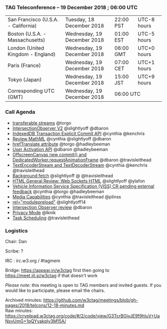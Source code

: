 ### TAG Teleconference – 19 December 2018 ; 06:00 UTC
<table>
<tr><td> San Francisco (U.S.A. - California) <td> Tuesday, 18 December 2018 <td> 22:00 PST <td> UTC-8 hours
<tr><td> Boston (U.S.A. - Massachusetts) <td> Wednesday, 19 December 2018 <td> 01:00 EST <td> UTC-5 hours
<tr><td> London (United Kingdom - England) <td> Wednesday, 19 December 2018 <td> 06:00 GMT <td> UTC+0 hours
<tr><td> Paris (France) <td> Wednesday, 19 December 2018 <td> 07:00 CET <td> UTC+1 hours
<tr><td> Tokyo (Japan) <td> Wednesday, 19 December 2018 <td> 15:00 JST <td> UTC+9 hours
<tr><td> Corresponding UTC (GMT) <td> Wednesday, 19 December 2018 <td colspan=2> 06:00 UTC
</table>

### Call Agenda

* [transferable streams](https://github.com/w3ctag/design-reviews/issues/332) @torgo
* [IntersectionObserver V2](https://github.com/w3ctag/design-reviews/issues/328) @slightlyoff @dbaron
* [IndexedDB Transaction Explicit Commit API](https://github.com/w3ctag/design-reviews/issues/316) @cynthia @kenchris
* [Review MathML](https://github.com/w3ctag/design-reviews/issues/313) @cynthia @slightlyoff @dbaron
* [hrefTranslate attribute](https://github.com/w3ctag/design-reviews/issues/301) @torgo @hadleybeeman
* [User Activation API](https://github.com/w3ctag/design-reviews/issues/300) @dbaron @hadleybeeman
* [OffscreenCanvas new commit() and DedicatedWorker.requestAnimationFrame](https://github.com/w3ctag/design-reviews/issues/288)  @dbaron @travisleithead
* [TextEncoderStream and TextDecoderStream](https://github.com/w3ctag/design-reviews/issues/282) @cynthia @kenchris @travisleithead
* [Background fetch](https://github.com/w3ctag/design-reviews/issues/279) @slightlyoff @ @travisleithead
* [HTML General Review: Web Sockets HTML](https://github.com/w3ctag/design-reviews/issues/268) @slightlyoff @ylafon
* [Vehicle Information Service Specification (VISS) CR pending external feedback](https://github.com/w3ctag/design-reviews/issues/234) @cynthia @torgo @hadleybeeman
* [Media Capabilities](https://github.com/w3ctag/design-reviews/issues/218) @cynthia @travisleithead @plinss
* [<link> rel="modulepreload"](https://github.com/w3ctag/design-reviews/issues/213) @slightlyoff14
* [Intersection Observer review](https://github.com/w3ctag/design-reviews/issues/197) @dbaron
* [Privacy Mode](https://github.com/w3ctag/design-reviews/issues/101) @lknik
* [Task Scheduling](https://github.com/w3ctag/design-reviews/issues/72) @travisleithead

### Logistics

Chair: Dan

Scribe: ?

IRC : irc.w3.org / #tagmem

Bridge: https://appear.in/w3ctag first then going to https://meet.jit.si/w3ctag if that doesn't work

*Please note*: this meeting is open to TAG members and invited guests. If you would like to participate, please email the chairs.

Archived minutes: https://github.com/w3ctag/meetings/blob/gh-pages/2018/telcons/12-18-minutes.md  
Raw minutes: https://cryptpad.w3ctag.org/code/#/2/code/view/G3TcrBGjyJE9f9hIuV+UaNsvUmG+1pQYvakqIy3M15A/
